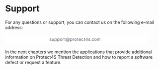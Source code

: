 # Support

For any questions or support, you can contact us on the following e-mail address:

![](<../.gitbook/assets/image (12) (1).png>)

In the next chapters we mention the applications that provide additional information on Protect4S Threat Detection and how to report a software defect or request a feature.
